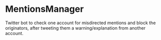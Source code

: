 # MentionsManager
Twitter bot to check one account for misdirected mentions and block the originators, after tweeting them a warning/explanation from another account.
